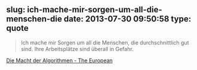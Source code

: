 slug: ich-mache-mir-sorgen-um-all-die-menschen-die
date: 2013-07-30 09:50:58
type: quote
---

> Ich mache mir Sorgen um all die Menschen, die durchschnittlich gut sind. Ihre Arbeitsplätze sind überall in Gefahr.

[Die Macht der Algorithmen - The European](http://www.theeuropean.de/christopher-steiner/7099-die-macht-der-algorithmen)
